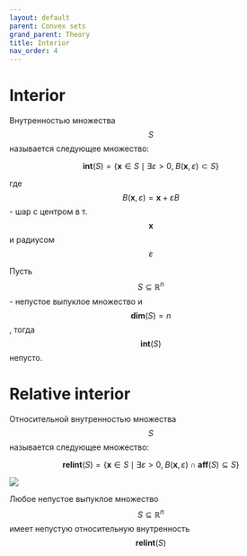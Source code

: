```yaml
---
layout: default
parent: Convex sets
grand_parent: Theory
title: Interior
nav_order: 4
---
```


# Interior

Внутренностью множества $$S$$ называется следующее множество: 

$$
\mathbf{int} (S) = \{\mathbf{x} \in S \mid \exists \varepsilon > 0, \; B(\mathbf{x}, \varepsilon) \subset S\}
$$

где $$B(\mathbf{x}, \varepsilon) = \mathbf{x} + \varepsilon B$$ - шар с центром в т. $$\mathbf{x}$$ и радиусом $$\varepsilon$$

Пусть $$S \subseteq \mathbb{R}^n$$ - непустое выпуклое множество и $$\mathbf{dim}(S) = n$$, тогда $$\mathbf{int}(S)$$ непусто. 

# Relative interior
Относительной внутренностью множества $$S$$ называется следующее множество: 

$$
\mathbf{relint} (S) = \{\mathbf{x} \in S \mid \exists \varepsilon > 0, \; B(\mathbf{x}, \varepsilon) \cap \mathbf{aff} (S) \subseteq S\}
$$


![](../rel_int.svg)

Любое непустое выпуклое множество $$S \subseteq \mathbb{R}^n$$ имеет непустую относительную внутренность $$\mathbf{relint}(S)$$
